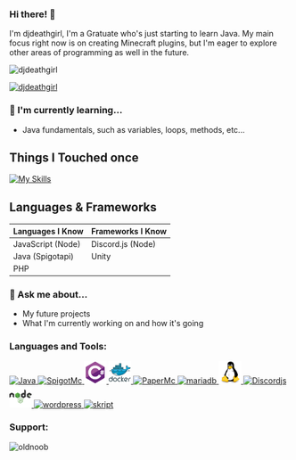 ### Hi there! 👋
I'm djdeathgirl, I'm a Gratuate who's just starting to learn Java. My main focus right now is on creating Minecraft plugins, but I'm eager to explore other areas of programming as well in the future.

<p align="left"> <img src="https://komarev.com/ghpvc/?username=djdeathgirl&label=Profile%20views&color=0e75b6&style=flat" alt="djdeathgirl" /> </p>

<p align="left"> <a href="https://github.com/ryo-ma/github-profile-trophy"><img src="https://github-profile-trophy.vercel.app/?username=djdeathgirl" alt="djdeathgirl" /></a> </p>



### 🌱 I'm currently learning...
- Java fundamentals, such as variables, loops, methods, etc...



## Things I Touched once
[![My Skills](https://skillicons.dev/icons?i=java,discordjs,nodejs,discord,firebase,fediverse,github,gitlab,git,gmail,html,idea,js,instagram,kali,linkedin,linux,lua,mastodon,maven,npm,php,ps,mint,raspberrypi,robloxstudio,stackoverflow,sublime,svg,ubuntu,unity,windows,wordpress,vscode,visualstudio,css,cloudflare&theme=dark)](https://hire.techjunkyben.nl)

## Languages & Frameworks

|     Languages I Know     | Frameworks I Know |
|--------------------------|-------------------|
| JavaScript (Node)        | Discord.js (Node) |
| Java (Spigotapi)         |        Unity      |
|           PHP            |                   |




### 💬 Ask me about...
- My future projects
- What I'm currently working on and how it's going


<h3 align="left">Languages and Tools:</h3>
<p align="left"> <a href="https://www.java.com/" target="_blank" rel="noreferrer"> <img src="https://www.vectorlogo.zone/logos/java/java-vertical.svg" alt="Java" width="40" height="40"/> </a> <a href="https://www.spigotmc.org/" target="_blank" rel="noreferrer"> <img src="https://static.spigotmc.org/img/spigot.png" alt="SpigotMc" width="40" height="40"/> </a> <a href="https://www.w3schools.com/cs/" target="_blank" rel="noreferrer"> <img src="https://raw.githubusercontent.com/devicons/devicon/master/icons/csharp/csharp-original.svg" alt="csharp" width="40" height="40"/> </a> <a href="https://www.docker.com/" target="_blank" rel="noreferrer"> <img src="https://raw.githubusercontent.com/devicons/devicon/master/icons/docker/docker-original-wordmark.svg" alt="docker" width="40" height="40"/> </a> <a href="https://papermc.io/" target="_blank" rel="noreferrer"> <img src="https://seeklogo.com/images/P/papermc-logo-270F7CE4FA-seeklogo.com.png" alt="PaperMc" width="40" height="40"/> </a> <a href="https://mariadb.com/" target="_blank" rel="noreferrer"> <img src="https://mariadb.com/wp-content/uploads/2019/11/vertical-logo_black.svg" alt="mariadb" width="40" height="40"/> </a> <a href="https://www.linux.org/" target="_blank" rel="noreferrer"> <img src="https://raw.githubusercontent.com/devicons/devicon/master/icons/linux/linux-original.svg" alt="linux" width="40" height="40"/> </a> <a href="https://discord.js.org/" target="_blank" rel="noreferrer"> <img src="https://www.vectorlogo.zone/logos/js_discord/js_discord-icon.svg" alt="Discordjs" width="40" height="40"/> </a> <a href="https://nodejs.org" target="_blank" rel="noreferrer"> <img src="https://raw.githubusercontent.com/devicons/devicon/master/icons/nodejs/nodejs-original-wordmark.svg" alt="nodejs" width="40" height="40"/> </a> <a href="https://wordpress.com/" target="_blank" rel="noreferrer"> <img src="https://upload.wikimedia.org/wikipedia/commons/thumb/0/09/Wordpress-Logo.svg/512px-Wordpress-Logo.svg.png" alt="wordpress" width="40" height="40"/> </a> <a href="https://skripthub.net/" target="_blank" rel="noreferrer"> <img src="https://skripthub.net/static/img/ogLogo.png" alt="skript" width="40" height="40"/> </a> </p>

<h3 align="left">Support:</h3>
<p><a href="https://ko-fi.com/wannabedevandartist"> <img align="left" src="https://cdn.ko-fi.com/cdn/kofi3.png?v=3" height="50" width="210" alt="oldnoob" /></a></p><br><br>






<!--### 🤔 Current projects
I currently have two published projects which are:
- [TownyWild](https://github.com/Agaloth/TownyWild/)
- [SpawnerShutdown](https://github.com/Agaloth/SpawnerShutdown/) -->

<!--### 📫 How to reach me:
- You can either add me on discord (Agaloth#4927) or [join my discord support server](https://discord.gg/yZtVRdqNJN) -->

<!--
**djdeathgirl/djdeathgirl** is a ✨ _special_ ✨ repository because its `README.md` (this file) appears on your GitHub profile.

Here are some ideas to get you started:

- 🔭 I’m currently working on ...
- 🌱 I’m currently learning ...
- 👯 I’m looking to collaborate on ...
- 🤔 I’m looking for help with ...
- 💬 Ask me about ...
- 📫 How to reach me: ...
- 😄 Pronouns: ...
- ⚡ Fun fact: ...
-->
